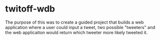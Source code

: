 # twitoff-wdb

The purpose of this was to create a guided project that builds a web application where a user could input a tweet, two possible "tweeters" and the web applicaiton would return which tweeter more likely tweeted it. 


